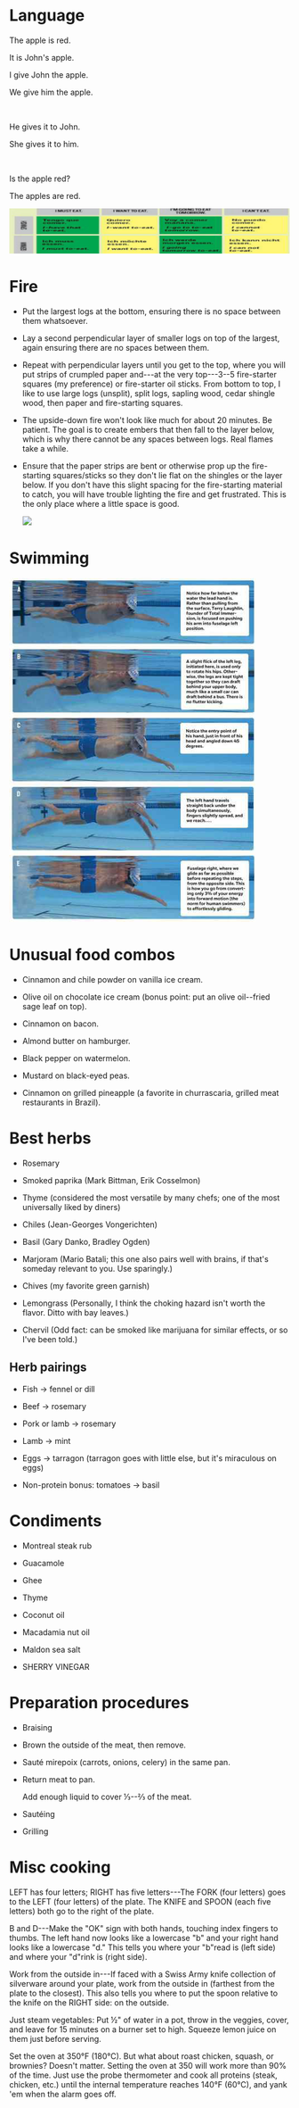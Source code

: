 Language
========

The apple is red.

It is John's apple.

I give John the apple.

We give him the apple.

 

He gives it to John.

She gives it to him.

 

Is the apple red?

The apples are red.

![](media_4-hour-chef/media/image1.png)

Fire
====

-   Put the largest logs at the bottom, ensuring there is no space
    between them whatsoever.

-   Lay a second perpendicular layer of smaller logs on top of the
    largest, again ensuring there are no spaces between them.

-   Repeat with perpendicular layers until you get to the top, where you
    will put strips of crumpled paper and---at the very top---3--5
    fire-starter squares (my preference) or fire-starter oil sticks.
    From bottom to top, I like to use large logs (unsplit), split logs,
    sapling wood, cedar shingle wood, then paper and fire-starting
    squares.

-   The upside-down fire won't look like much for about 20 minutes. Be
    patient. The goal is to create embers that then fall to the layer
    below, which is why there cannot be any spaces between logs. Real
    flames take a while.

-   Ensure that the paper strips are bent or otherwise prop up the
    fire-starting squares/sticks so they don't lie flat on the shingles
    or the layer below. If you don't have this slight spacing for the
    fire-starting material to catch, you will have trouble lighting the
    fire and get frustrated. This is the only place where a little space
    is good.

    ![](C:\scripts\dirkswiki\docs\General\media_4-hour-chef/media/image2.png)

Swimming
========

![](media_4-hour-chef/media/image3.png)

Unusual food combos
===================

-   Cinnamon and chile powder on vanilla ice cream.

-   Olive oil on chocolate ice cream (bonus point: put an olive
    oil--fried sage leaf on top).

-   Cinnamon on bacon.

-   Almond butter on hamburger.

-   Black pepper on watermelon.

-   Mustard on black-eyed peas.

-   Cinnamon on grilled pineapple (a favorite in churrascaria, grilled
    meat restaurants in Brazil).

Best herbs
==========

-   Rosemary

-   Smoked paprika (Mark Bittman, Erik Cosselmon)

-   Thyme (considered the most versatile by many chefs; one of the most
    universally liked by diners)

-   Chiles (Jean-Georges Vongerichten)

-   Basil (Gary Danko, Bradley Ogden)

-   Marjoram (Mario Batali; this one also pairs well with brains, if
    that's someday relevant to you. Use sparingly.)

-   Chives (my favorite green garnish)

-   Lemongrass (Personally, I think the choking hazard isn't worth the
    flavor. Ditto with bay leaves.)

-   Chervil (Odd fact: can be smoked like marijuana for similar effects,
    or so I've been told.)

Herb pairings
-------------

-   Fish → fennel or dill

-   Beef → rosemary

-   Pork or lamb → rosemary

-   Lamb → mint

-   Eggs → tarragon (tarragon goes with little else, but it's miraculous
    on eggs)

-   Non-protein bonus: tomatoes → basil

Condiments
==========

-   Montreal steak rub

-   Guacamole

-   Ghee

-   Thyme

-   Coconut oil

-   Macadamia nut oil

-   Maldon sea salt

-   SHERRY VINEGAR

Preparation procedures
======================

-   Braising

-   Brown the outside of the meat, then remove.

-   Sauté mirepoix (carrots, onions, celery) in the same pan.

-   Return meat to pan.

    Add enough liquid to cover ⅓--⅔ of the meat.

-   Sautéing

-   Grilling

Misc cooking
============

LEFT has four letters; RIGHT has five letters---The FORK (four letters)
goes to the LEFT (four letters) of the plate. The KNIFE and SPOON (each
five letters) both go to the right of the plate.

B and D---Make the "OK" sign with both hands, touching index fingers to
thumbs. The left hand now looks like a lowercase "b" and your right hand
looks like a lowercase "d." This tells you where your "b"read is (left
side) and where your "d"rink is (right side).

Work from the outside in---If faced with a Swiss Army knife collection
of silverware around your plate, work from the outside in (farthest from
the plate to the closest). This also tells you where to put the spoon
relative to the knife on the RIGHT side: on the outside.

Just steam vegetables: Put ½\" of water in a pot, throw in the veggies,
cover, and leave for 15 minutes on a burner set to high. Squeeze lemon
juice on them just before serving.

Set the oven at 350°F (180°C). But what about roast chicken, squash, or
brownies? Doesn't matter. Setting the oven at 350 will work more than
90% of the time. Just use the probe thermometer and cook all proteins
(steak, chicken, etc.) until the internal temperature reaches 140°F
(60°C), and yank 'em when the alarm goes off.
